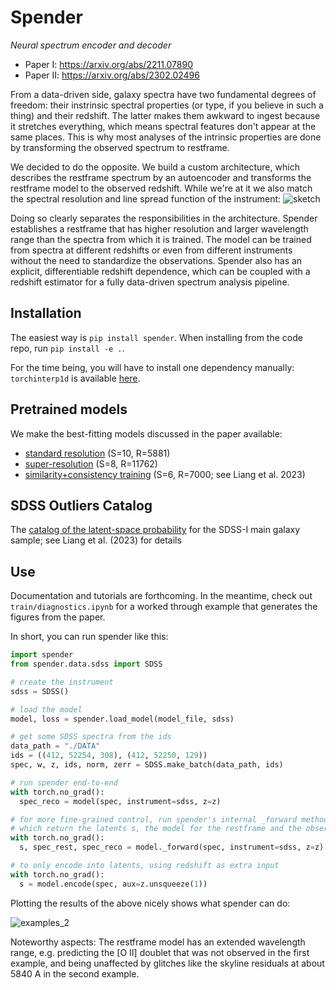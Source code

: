 # Spender

_Neural spectrum encoder and decoder_

* Paper I: https://arxiv.org/abs/2211.07890
* Paper II: https://arxiv.org/abs/2302.02496

From a data-driven side, galaxy spectra have two fundamental degrees of freedom: their instrinsic spectral properties (or type, if you believe in such a thing) and their redshift. The latter makes them awkward to ingest because it stretches everything, which means spectral features don't appear at the same places. This is why most analyses of the intrinsic properties are done by transforming the observed spectrum to restframe.

We decided to do the opposite. We build a custom architecture, which describes the restframe spectrum by an autoencoder and transforms the restframe model to the observed redshift. While we're at it we also match the spectral resolution and line spread function of the instrument:
![sketch](https://github.com/pmelchior/spender/assets/1463403/8e861c0b-358c-4b92-8862-e31325acae1b)

Doing so clearly separates the responsibilities in the architecture. Spender establishes a restframe that has higher resolution and larger wavelength range than the spectra from which it is trained. The model can be trained from spectra at different redshifts or even from different instruments without the need to standardize the observations. Spender also has an explicit, differentiable redshift dependence, which can be coupled with a redshift estimator for a fully data-driven spectrum analysis pipeline.

## Installation

The easiest way is `pip install spender`. When installing from the code repo, run `pip install -e .`.

For the time being, you will have to install one dependency manually: `torchinterp1d` is available [here](https://github.com/aliutkus/torchinterp1d).

## Pretrained models

We make the best-fitting models discussed in the paper available:
* [standard resolution](https://www.dropbox.com/s/6o5htaic8wimito/sdss.speculator%2B1.variable.lr_1e-3.latent_10.0.pt?dl=0) (S=10, R=5881)
* [super-resolution](https://www.dropbox.com/s/d14f1jryelxc5if/sdss.speculator%2B1.variable.superres.lsf_5.lr_1e-3.latent_8.0.pt?dl=0) (S=8, R=11762)
* [similarity+consistency training](https://www.dropbox.com/s/7ecvnbpc8do6pjy/sdss.similarity-consistency.latent_6.0.pt?dl=0) (S=6, R=7000; see Liang et al. 2023)

## SDSS Outliers Catalog

The [catalog of the latent-space probability](https://www.dropbox.com/s/2eo8r4mlsh7p15o/FULL_SDSSID_logP.txt.bz2?dl=0) for the SDSS-I main galaxy sample; see Liang et al. (2023) for details

## Use

Documentation and tutorials are forthcoming. In the meantime, check out `train/diagnostics.ipynb` for a worked through example that generates the figures from the paper.

In short, you can run spender like this:
```python
import spender
from spender.data.sdss import SDSS

# create the instrument
sdss = SDSS()

# load the model
model, loss = spender.load_model(model_file, sdss)

# get some SDSS spectra from the ids
data_path = "./DATA"
ids = ((412, 52254, 308), (412, 52250, 129))
spec, w, z, ids, norm, zerr = SDSS.make_batch(data_path, ids)

# run spender end-to-end
with torch.no_grad():
  spec_reco = model(spec, instrument=sdss, z=z)

# for more fine-grained control, run spender's internal _forward method
# which return the latents s, the model for the restframe and the observed spectrum
with torch.no_grad():
  s, spec_rest, spec_reco = model._forward(spec, instrument=sdss, z=z)

# to only encode into latents, using redshift as extra input
with torch.no_grad():
  s = model.encode(spec, aux=z.unsqueeze(1))
```

Plotting the results of the above nicely shows what spender can do:

![examples_2](https://user-images.githubusercontent.com/1463403/202062952-4a27dacf-2733-47d9-a9ca-e5b3387961e2.png)

Noteworthy aspects: The restframe model has an extended wavelength range, e.g. predicting the [O II] doublet that was not observed in the first example, and being unaffected by glitches like the skyline residuals at about 5840 A in the second example.
